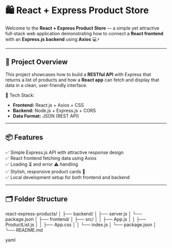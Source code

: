 # 🛍️ React + Express Product Store

Welcome to the **React + Express Product Store** — a simple yet attractive full-stack web application demonstrating how to connect a **React frontend** with an **Express.js backend** using **Axios** 💻⚡  

---

## 🚀 Project Overview

This project showcases how to build a **RESTful API** with Express that returns a list of products and how a **React app** can fetch and display that data in a clean, user-friendly interface.

🧩 Tech Stack:
- **Frontend:** React.js + Axios + CSS  
- **Backend:** Node.js + Express.js + CORS  
- **Data Format:** JSON (REST API)

---

## 📦 Features

✅ Simple Express.js API with attractive response design  
✅ React frontend fetching data using Axios  
✅ Loading ⏳ and error ⚠️ handling  
✅ Stylish, responsive product cards 💅  
✅ Local development setup for both frontend and backend  

---

## 🗂 Folder Structure

react-express-products/
│
├── backend/
│ ├── server.js
│ └── package.json
│
├── frontend/
│ ├── src/
│ │ ├── App.js
│ │ ├── ProductList.js
│ │ ├── App.css
│ │ └── index.js
│ └── package.json
│
└── README.md

yaml
